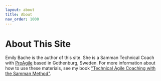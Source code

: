 ```yaml
---
layout: about
title: About
nav_order: 1000
---
```


# About This Site

Emily Bache is the author of this site. She is a Samman Technical Coach with [ProAgile](https://proagile.se) based in Gothenburg, Sweden. For more information about how to use these materials, see my book ["Technical Agile Coaching with the Samman Method"](https://leanpub.com/techagilecoach).

